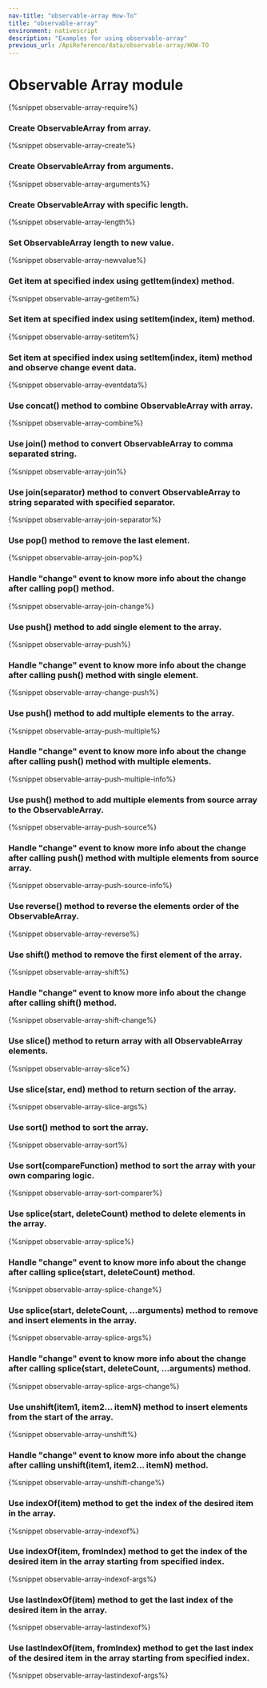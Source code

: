```yaml
---
nav-title: "observable-array How-To"
title: "observable-array"
environment: nativescript
description: "Examples for using observable-array"
previous_url: /ApiReference/data/observable-array/HOW-TO
---
```

# Observable Array module
{%snippet observable-array-require%}

### Create ObservableArray from array.
{%snippet observable-array-create%}

### Create ObservableArray from arguments.
{%snippet observable-array-arguments%}

### Create ObservableArray with specific length.
{%snippet observable-array-length%}

### Set ObservableArray length to new value.
{%snippet observable-array-newvalue%}

### Get item at specified index using getItem(index) method.
{%snippet observable-array-getitem%}

### Set item at specified index using setItem(index, item) method.
{%snippet observable-array-setitem%}

### Set item at specified index using setItem(index, item) method and observe change event data.
{%snippet observable-array-eventdata%}

### Use concat() method to combine ObservableArray with array.
{%snippet observable-array-combine%}

### Use join() method to convert ObservableArray to comma separated string.
{%snippet observable-array-join%}

### Use join(separator) method to convert ObservableArray to string separated with specified separator.
{%snippet observable-array-join-separator%}

### Use pop() method to remove the last element.
{%snippet observable-array-join-pop%}

### Handle "change" event to know more info about the change after calling pop() method.
{%snippet observable-array-join-change%}

### Use push() method to add single element to the array.
{%snippet observable-array-push%}

### Handle "change" event to know more info about the change after calling push() method with single element.
{%snippet observable-array-change-push%}

### Use push() method to add multiple elements to the array.
{%snippet observable-array-push-multiple%}

### Handle "change" event to know more info about the change after calling push() method with multiple elements.
{%snippet observable-array-push-multiple-info%}

### Use push() method to add multiple elements from source array to the ObservableArray.
{%snippet observable-array-push-source%}

### Handle "change" event to know more info about the change after calling push() method with multiple elements from source array.
{%snippet observable-array-push-source-info%}

### Use reverse() method to reverse the elements order of the ObservableArray.
{%snippet observable-array-reverse%}

### Use shift() method to remove the first element of the array.
{%snippet observable-array-shift%}

### Handle "change" event to know more info about the change after calling shift() method.
{%snippet observable-array-shift-change%}

### Use slice() method to return array with all ObservableArray elements. 
{%snippet observable-array-slice%}

### Use slice(star, end) method to return section of the array. 
{%snippet observable-array-slice-args%}

### Use sort() method to sort the array. 
{%snippet observable-array-sort%}

### Use sort(compareFunction) method to sort the array with your own comparing logic. 
{%snippet observable-array-sort-comparer%}

### Use splice(start, deleteCount) method to delete elements in the array. 
{%snippet observable-array-splice%}

### Handle "change" event to know more info about the change after calling splice(start, deleteCount) method.
{%snippet observable-array-splice-change%}

### Use splice(start, deleteCount, ...arguments) method to remove and insert elements in the array. 
{%snippet observable-array-splice-args%}

### Handle "change" event to know more info about the change after calling splice(start, deleteCount, ...arguments) method.
{%snippet observable-array-splice-args-change%}

### Use unshift(item1, item2... itemN) method to insert elements from the start of the array.
{%snippet observable-array-unshift%}

### Handle "change" event to know more info about the change after calling unshift(item1, item2... itemN) method.
{%snippet observable-array-unshift-change%}

### Use indexOf(item) method to get the index of the desired item in the array.
{%snippet observable-array-indexof%}

### Use indexOf(item, fromIndex) method to get the index of the desired item in the array starting from specified index.
{%snippet observable-array-indexof-args%}

### Use lastIndexOf(item) method to get the last index of the desired item in the array.
{%snippet observable-array-lastindexof%}

### Use lastIndexOf(item, fromIndex) method to get the last index of the desired item in the array starting from specified index.
{%snippet observable-array-lastindexof-args%}
